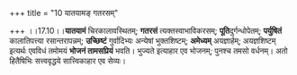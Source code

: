 +++
title = "10 यातयामङ् गतरसम्"

+++
।।17.10।।**यातयामं** चिरकालावस्थितम्; **गतरसं** त्यक्तस्वाभाविकरसम्;
**पूति**दुर्गन्धोपेतम्; **पर्युषितं** कालातिपत्त्या रसान्तरापन्नम्;
**उच्छिष्टं** गुर्वादिभ्यः अन्येषां भुक्तशिष्टम्; **अमेध्यम्**
अयज्ञार्हम्; अयज्ञशिष्टम् इत्यर्थः एवविधं तमोमयं **भोजनं तामसप्रियं**
भवति। भुज्यते इत्याहार एव भोजनम्; पुनश्च तमसो वर्धनम्। अतो हितैषिभिः
सत्त्ववृद्धये सात्त्विकाहार एव सेव्यः।
